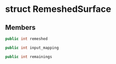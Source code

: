# struct RemeshedSurface


## Members

```cpp
public int remeshed

```

```cpp
public int input_mapping

```

```cpp
public int remainings

```



